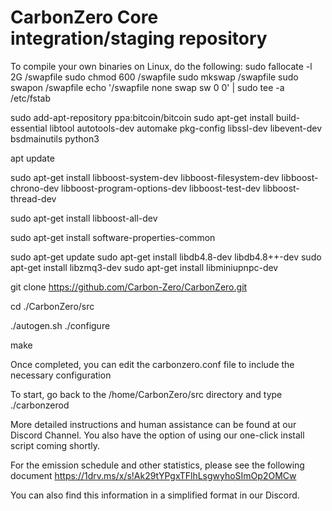 CarbonZero Core integration/staging repository
=====================================

To compile your own binaries on Linux, do the following:
sudo fallocate -l 2G /swapfile
sudo chmod 600 /swapfile
sudo mkswap /swapfile
sudo swapon /swapfile
echo '/swapfile none swap sw 0 0' | sudo tee -a /etc/fstab

sudo add-apt-repository ppa:bitcoin/bitcoin
sudo apt-get install build-essential libtool autotools-dev automake pkg-config libssl-dev libevent-dev bsdmainutils python3

apt update

sudo apt-get install libboost-system-dev libboost-filesystem-dev libboost-chrono-dev libboost-program-options-dev libboost-test-dev libboost-thread-dev

sudo apt-get install libboost-all-dev

sudo apt-get install software-properties-common

sudo apt-get update
sudo apt-get install libdb4.8-dev libdb4.8++-dev
sudo apt-get install libzmq3-dev
sudo apt-get install libminiupnpc-dev

git clone https://github.com/Carbon-Zero/CarbonZero.git

cd ./CarbonZero/src

./autogen.sh
./configure

make

Once completed, you can edit the carbonzero.conf file to include the necessary configuration

To start, go back to the /home/CarbonZero/src directory and type
./carbonzerod

More detailed instructions and human assistance can be found at our Discord Channel.
You also have the option of using our one-click install script coming shortly.

For the emission schedule and other statistics, please see the following document https://1drv.ms/x/s!Ak29tYPgxTFlhLsgwyhoSImOp2OMCw

You can also find this information in a simplified format in our Discord.
